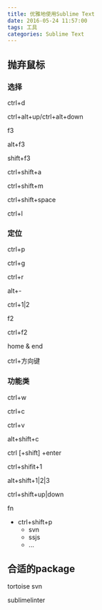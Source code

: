 ```yaml
---
title: 优雅地使用Sublime Text
date: 2016-05-24 11:57:00
tags: 工具
categories: Sublime Text
---
```


## 抛弃鼠标

### 选择

ctrl+d

ctrl+alt+up/ctrl+alt+down

f3<!-- more -->

alt+f3

shift+f3

ctrl+shift+a

ctrl+shift+m

ctrl+shift+space

ctrl+l

### 定位

ctrl+p

ctrl+g

ctrl+r

alt+-

ctrl+1|2

f2

ctrl+f2

home & end

ctrl+方向键

### 功能类

ctrl+w

ctrl+c

ctrl+v

alt+shift+c

ctrl [+shift] +enter

ctrl+shifit+1

alt+shift+1|2|3

ctrl+shift+up|down



fn

* ctrl+shift+p
  * svn
  * ssjs
  * ...



## 合适的package

tortoise svn

sublimelinter
